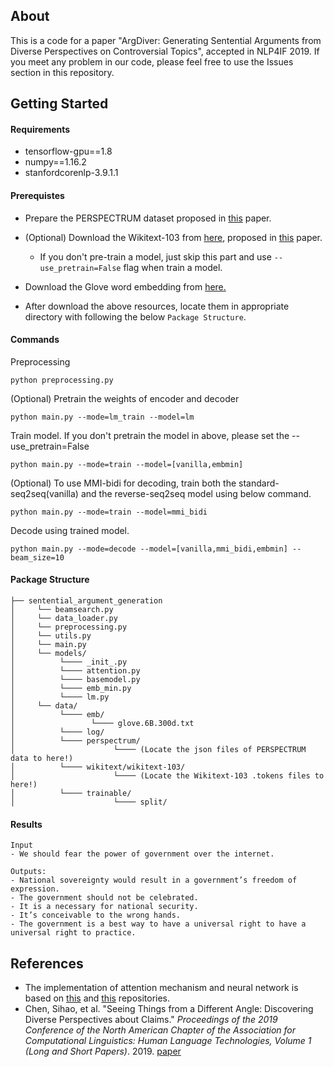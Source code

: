 ## About

This is a code for a paper "ArgDiver: Generating Sentential Arguments from Diverse Perspectives on Controversial Topics", accepted in NLP4IF 2019. If you meet any problem in our code, please feel free to use the Issues section in this repository.



## Getting Started

#### Requirements

- tensorflow-gpu==1.8
- numpy==1.16.2
- stanfordcorenlp-3.9.1.1



#### Prerequistes

- Prepare the PERSPECTRUM dataset proposed in [this](<https://www.aclweb.org/anthology/N19-1053>) paper.

- (Optional) Download the Wikitext-103 from [here](<https://blog.einstein.ai/the-wikitext-long-term-dependency-language-modeling-dataset/>), proposed in [this]() paper.
   - If you don't pre-train a model, just skip this part and use `--use_pretrain=False` flag when train a model.
   
- Download the Glove word embedding from [here.](<https://nlp.stanford.edu/projects/glove/>)

- After download the above resources, locate them in appropriate directory with following the below `Package Structure`.

#### Commands


Preprocessing
```
python preprocessing.py
```
(Optional) Pretrain the weights of encoder and decoder

```
python main.py --mode=lm_train --model=lm
```
Train model. If you don't pretrain the model in above, please set the --use_pretrain=False
```
python main.py --mode=train --model=[vanilla,embmin]
```
(Optional) To use MMI-bidi for decoding, train both the standard-seq2seq(vanilla) and the reverse-seq2seq model using below command.

```
python main.py --mode=train --model=mmi_bidi
```
Decode using trained model.
```
python main.py --mode=decode --model=[vanilla,mmi_bidi,embmin] --beam_size=10
```
#### Package Structure

```
├── sentential_argument_generation
│     └── beamsearch.py
│     └── data_loader.py
│     └── preprocessing.py
│     └── utils.py
│     └── main.py
│     └── models/
│          └──── _init_.py
│          └──── attention.py
│          └──── basemodel.py
│          └──── emb_min.py
│          └──── lm.py
│     └── data/
│          └──── emb/
│                 └──── glove.6B.300d.txt
│          └──── log/
│          └──── perspectrum/
│                      └──── (Locate the json files of PERSPECTRUM data to here!)
│          └──── wikitext/wikitext-103/
│                      └──── (Locate the Wikitext-103 .tokens files to here!)
│          └──── trainable/
│                      └──── split/
```

#### Results
```
Input
- We should fear the power of government over the internet.

Outputs:
- National sovereignty would result in a government’s freedom of expression.
- The government should not be celebrated.
- It is a necessary for national security.
- It’s conceivable to the wrong hands.
- The government is a best way to have a universal right to have a universal right to practice.
```

## References

* The implementation of attention mechanism and neural network is based on [this](<https://github.com/XinyuHua/neural-argument-generation>) and [this](<https://github.com/abisee/pointer-generator>) repositories.
* Chen, Sihao, et al. "Seeing Things from a Different Angle: Discovering Diverse Perspectives about Claims." *Proceedings of the 2019 Conference of the North American Chapter of the Association for Computational Linguistics: Human Language Technologies, Volume 1 (Long and Short Papers)*. 2019. [paper](<https://www.aclweb.org/anthology/N19-1053>)
